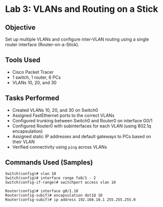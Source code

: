 # Lab 3: VLANs and Routing on a Stick

## Objective
Set up multiple VLANs and configure inter-VLAN routing using a single router interface (Router-on-a-Stick).

## Tools Used
- Cisco Packet Tracer
- 1 switch, 1 router, 6 PCs
- VLANs 10, 20, and 30

## Tasks Performed
- Created VLANs 10, 20, and 30 on Switch0
- Assigned FastEthernet ports to the correct VLANs
- Configured trunking between Switch0 and Router0 on interface G0/1
- Configured Router0 with subinterfaces for each VLAN (using 802.1q encapsulation)
- Assigned static IP addresses and default gateways to PCs based on their VLAN
- Verified connectivity using `ping` across VLANs

## Commands Used (Samples)
```plaintext
Switch(config)# vlan 10
Switch(config)# interface range fa0/1 - 2
Switch(config-if-range)# switchport access vlan 10

Router(config)# interface g0/1.10
Router(config-subif)# encapsulation dot1Q 10
Router(config-subif)# ip address 192.168.10.1 255.255.255.0
